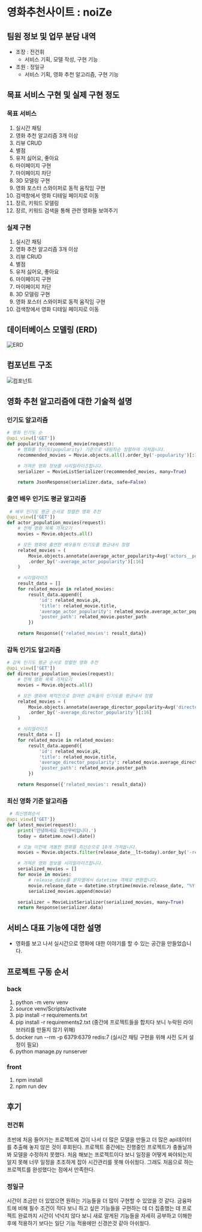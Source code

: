 # 영화추천사이트 : noiZe
## 팀원 정보 및 업무 분담 내역
* 조장 : 전건휘
  - 서비스 기획, 모델 작성, 구현 기능
* 조원 : 정일규
  - 서비스 기획, 영화 추천 알고리즘, 구현 기능
## 목표 서비스 구현 및 실제 구현 정도
### 목표 서비스
1. 실시간 채팅
2. 영화 추천 알고리즘 3개 이상
3. 리뷰 CRUD
4. 별점
5. 유저 싫어요, 좋아요
6. 마이페이지 구현
7. 마이페이지 차단
8. 3D 모델링 구현
9. 영화 포스터 스와이퍼로 동적 움직임 구현
10. 검색창에서 영화 디테일 페이지로 이동
11. 장르, 키워드 모델링
12. 장르, 키워드 검색을 통해 관련 영화들 보여주기
### 실제 구현
1. 실시간 채팅
2. 영화 추천 알고리즘 3개 이상
3. 리뷰 CRUD
4. 별점
5. 유저 싫어요, 좋아요
6. 마이페이지 구현
7. 마이페이지 차단
8. 3D 모델링 구현
9. 영화 포스터 스와이퍼로 동적 움직임 구현
10. 검색창에서 영화 디테일 페이지로 이동
## 데이터베이스 모델링 (ERD)
![ERD](assets/ERD7.png)
## 컴포넌트 구조
![컴포넌트](assets/컴포넌트4.png)
## 영화 추천 알고리즘에 대한 기술적 설명
### 인기도 알고리즘
```python
# 영화 인기도 순
@api_view(['GET'])
def popularity_recommend_movie(request):
    # 영화를 인기도(popularity) 기준으로 내림차순 정렬하여 가져옵니다.
    recommended_movies = Movie.objects.all().order_by('-popularity')[:16]

    # 가져온 영화 정보를 시리얼라이즈합니다.
    serializer = MovieListSerializer(recommended_movies, many=True)

    return JsonResponse(serializer.data, safe=False)
```
### 출연 배우 인기도 평균 알고리즘
```python
 # 배우 인기도 평균 순서로 정렬한 영화 추천 
@api_view(['GET'])
def actor_population_movies(request):
    # 전체 영화 목록 가져오기
    movies = Movie.objects.all()

    # 모든 영화에 출연한 배우들의 인기도를 평균내서 정렬
    related_movies = (
        Movie.objects.annotate(average_actor_popularity=Avg('actors__popularity'))
        .order_by('-average_actor_popularity')[:16]
    )

    # 시리얼라이즈
    result_data = []
    for related_movie in related_movies:
        result_data.append({
            'id': related_movie.pk,
            'title': related_movie.title,
            'average_actor_popularity': related_movie.average_actor_popularity,
            'poster_path': related_movie.poster_path
        })

    return Response({'related_movies': result_data})
```
### 감독 인기도 알고리즘
```python
# 감독 인기도 평균 순서로 정렬한 영화 추천
@api_view(['GET'])
def director_population_movies(request):
    # 전체 영화 목록 가져오기
    movies = Movie.objects.all()

    # 모든 영화에 제작진으로 참여한 감독들의 인기도를 평균내서 정렬
    related_movies = (
        Movie.objects.annotate(average_director_popularity=Avg('directors__popularity'))
        .order_by('-average_director_popularity')[:16]
    )

    # 시리얼라이즈
    result_data = []
    for related_movie in related_movies:
        result_data.append({
            'id': related_movie.pk,
            'title': related_movie.title,
            'average_director_popularity': related_movie.average_director_popularity,
            'poster_path': related_movie.poster_path
        })

    return Response({'related_movies': result_data})
```
### 최신 영화 기준 알고리즘
```python
 # 최신영화순서
@api_view(['GET'])
def latest_movie(request):
    print('안녕하세요 최신무비입니다.')
    today = datetime.now().date()

    # 오늘 이전에 개봉한 영화를 최신순으로 10개 가져옵니다.
    movies = Movie.objects.filter(release_date__lt=today).order_by('-release_date')[:10]

    # 가져온 영화 정보를 시리얼라이즈합니다.
    serialized_movies = []
    for movie in movies:
        # release_date를 문자열에서 datetime 객체로 변환합니다.
        movie.release_date = datetime.strptime(movie.release_date, "%Y-%m-%d").date()
        serialized_movies.append(movie)

    serializer = MovieListSerializer(serialized_movies, many=True)
    return Response(serializer.data)
```
## 서비스 대표 기능에 대한 설명
* 영화를 보고 나서 실시간으로 영화에 대한 이야기를 할 수 있는 공간을 만들었습니다.
## 프로젝트 구동 순서
### back
1. python -m venv venv
2. source venv/Scripts/activate
3. pip install -r requirements.txt
4. pip install -r requirements2.txt (중간에 프로젝트들을 합치다 보니 누락된 라이브러리를 만들지 않기 위해)
5. docker run --rm -p 6379:6379 redis:7 (실시간 채팅 구현을 위해 사전 도커 설정이 필요)
6. python manage.py runserver
### front
1. npm install
2. npm run dev
## 후기
### 전건휘
초반에 처음 들어가는 프로젝트에 겁이 나서 더 많은 모델을 만들고 더 많은 api데이터를 추출해 놓지 않은 것이 후회된다. 프로젝트 중간에는 진행중인 프로젝트가 충돌날까봐 모델을 수정하지 못했다. 처음 해보는 프로젝트이다 보니 일정을 어떻게 짜야되는지 알지 못해 너무 일정을 초조하게 잡아 시간관리를 못해 아쉬웠다. 그래도 처음으로 하는 프로젝트를 완성했다는 점에서 만족한다.
### 정일규
시간이 조금만 더 있었으면 원하는 기능들을 더 많이 구현할 수 있었을 것 같다. 금융파트에 비해 필수 조건이 적다 보니 하고 싶은 기능들을 구현하는 데 더 집중했는 데 프로젝트 완료까지 시간이 넉넉치 않다 보니 새로 알게된 기능들을 자세히 공부하고 이해한 후에 적용하기 보다는 일단 기능 적용에만 신경쓴것 같아 아쉬웠다.